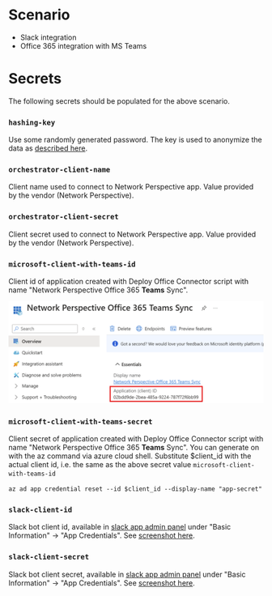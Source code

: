 # Scenario
* Slack integration
* Office 365 integration with MS Teams

# Secrets 
The following secrets should be populated for the above scenario. 

### `hashing-key`
Use some randomly generated password. The key is used to anonymize the data as [described here](../../README.md#privacy--data-protection).

### `orchestrator-client-name`
Client name used to connect to Network Perspective app. Value provided by the vendor (Network Perspective).

### `orchestrator-client-secret`
Client secret used to connect to Network Perspective app. Value provided by the vendor (Network Perspective).

### `microsoft-client-with-teams-id`
Client id of application created with Deploy Office Connector script with name "Network Perspective Office 365 **Teams** Sync".

![Office Teams Application Client ID](./OfficeTeamsApplicationClientId.png)


### `microsoft-client-with-teams-secret`
Client secret of application created with Deploy Office Connector script with name "Network Perspective Office 365 **Teams** Sync". You can generate on with the az command via azure cloud shell. Substitute $client_id with the actual client id, i.e. the same as the above secret value `microsoft-client-with-teams-id`

```
az ad app credential reset --id $client_id --display-name "app-secret"
```

### `slack-client-id`
Slack bot client id, available in [slack app admin panel](https://api.slack.com/apps) under "Basic Information" -> "App Credentials". See [screenshot here](../create-slack-bot.md).

### `slack-client-secret`
Slack bot client secret, available in [slack app admin panel](https://api.slack.com/apps) under "Basic Information" -> "App Credentials". See [screenshot here](../create-slack-bot.md).
